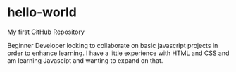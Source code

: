 # hello-world
My first GitHub Repository

Beginner Developer looking to collaborate on basic javascript projects in order to enhance learning. I have a little experience with HTML and CSS and am learning Javascipt and wanting to expand on that.
